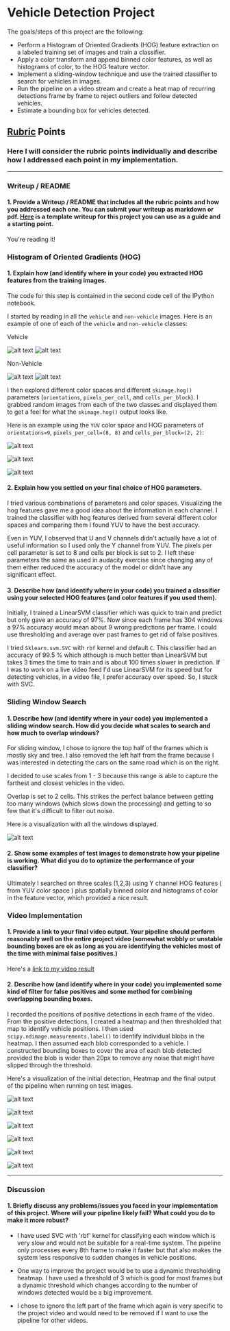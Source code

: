 # **Vehicle Detection Project**

The goals/steps of this project are the following:

* Perform a Histogram of Oriented Gradients (HOG) feature extraction on a labeled training set of images and train a classifier.
* Apply a color transform and append binned color features, as well as histograms of color, to the HOG feature vector. 
* Implement a sliding-window technique and use the trained classifier to search for vehicles in images.
* Run the pipeline on a video stream and create a heat map of recurring detections frame by frame to reject outliers and follow detected vehicles.
* Estimate a bounding box for vehicles detected.

[//]: # (Image References)
[image1]: ./examples/output_8_0.png
[image2]: ./examples/output_8_1.png
[image3]: ./examples/output_8_2.png
[image4]: ./examples/output_22_1.png
[image5]: ./examples/output_28_0.png
[image6]: ./examples/output_28_1.png
[image7]: ./examples/output_28_2.png
[image8]: ./examples/output_28_3.png
[image9]: ./examples/output_28_4.png
[image10]: ./examples/output_28_5.png
[image11]: ./examples/1.png
[image12]: ./examples/10.png
[image13]: ./examples/image24.png
[image14]: ./examples/image25.png
[video1]: ./project_video_processed.mp4

## [Rubric](https://review.udacity.com/#!/rubrics/513/view) Points
### Here I will consider the rubric points individually and describe how I addressed each point in my implementation.  

---
### Writeup / README

#### 1. Provide a Writeup / README that includes all the rubric points and how you addressed each one.  You can submit your writeup as markdown or pdf.  [Here](https://github.com/udacity/CarND-Vehicle-Detection/blob/master/writeup_template.md) is a template writeup for this project you can use as a guide and a starting point.  

You're reading it!

### Histogram of Oriented Gradients (HOG)

#### 1. Explain how (and identify where in your code) you extracted HOG features from the training images.

The code for this step is contained in the second code cell of the IPython notebook.  

I started by reading in all the `vehicle` and `non-vehicle` images.  Here is an example of one of each of the `vehicle` and `non-vehicle` classes:

Vehicle

![alt text][image11]  ![alt text][image12]

Non-Vehicle

![alt text][image13]  ![alt text][image14]

I then explored different color spaces and different `skimage.hog()` parameters (`orientations`, `pixels_per_cell`, and `cells_per_block`).  I grabbed random images from each of the two classes and displayed them to get a feel for what the `skimage.hog()` output looks like.

Here is an example using the `YUV` color space and HOG parameters of `orientations=9`, `pixels_per_cell=(8, 8)` and `cells_per_block=(2, 2)`:

![alt text][image1]

![alt text][image2]

![alt text][image3]


#### 2. Explain how you settled on your final choice of HOG parameters.

I tried various combinations of parameters and color spaces. Visualizing the hog features gave me a good idea about the information in each channel. I trained the classifier with hog features derived from several different color spaces and comparing them I found YUV to have the best accuracy. 

Even in YUV, I observed that U and V channels didn't actually have a lot of useful information so I used only the Y channel from YUV. The pixels per cell parameter is set to 8 and cells per block is set to 2. I left these parameters the same as used in audacity exercise since changing any of them either reduced the accuracy of the model or didn't have any significant effect.    

#### 3. Describe how (and identify where in your code) you trained a classifier using your selected HOG features (and color features if you used them).

Initially, I trained a LinearSVM classifier which was quick to train and predict but only gave an accuracy of 97%. Now since each frame has 304 windows a 97% accuracy would mean about 9 wrong predictions per frame. I could use thresholding and average over past frames to get rid of false positives.

I tried `Sklearn.svm.SVC` with `rbf` kernel and default `C`. This classifier had an accuracy of 99.5 % which although is much better than LinearSVM but takes 3 times the time to train and is about 100 times slower in prediction. If I was to work on a live video feed I'd use LinearSVM for its speed but for detecting vehicles, in a video file, I prefer accuracy over speed. So, I stuck with SVC.       

### Sliding Window Search

#### 1. Describe how (and identify where in your code) you implemented a sliding window search.  How did you decide what scales to search and how much to overlap windows?

For sliding window, I chose to ignore the top half of the frames which is mostly sky and tree. I also removed the left half from the frame because I was interested in detecting the cars on the same road which is on the right.

I decided to use scales from 1 - 3 because this range is able to capture the farthest and closest vehicles in the video. 

Overlap is set to 2 cells. This strikes the perfect balance between getting too many windows (which slows down the processing) and getting to so few that it's difficult to filter out noise. 

Here is a visualization with all the windows displayed.


![alt text][image4]

#### 2. Show some examples of test images to demonstrate how your pipeline is working.  What did you do to optimize the performance of your classifier?

Ultimately I searched on three scales (1,2,3) using Y channel HOG features ( from YUV color space ) plus spatially binned color and histograms of color in the feature vector, which provided a nice result.

### Video Implementation

#### 1. Provide a link to your final video output.  Your pipeline should perform reasonably well on the entire project video (somewhat wobbly or unstable bounding boxes are ok as long as you are identifying the vehicles most of the time with minimal false positives.)
Here's a [link to my video result](./project_video_processed.mp4)


#### 2. Describe how (and identify where in your code) you implemented some kind of filter for false positives and some method for combining overlapping bounding boxes.

I recorded the positions of positive detections in each frame of the video.  From the positive detections, I created a heatmap and then thresholded that map to identify vehicle positions.  I then used `scipy.ndimage.measurements.label()` to identify individual blobs in the heatmap.  I then assumed each blob corresponded to a vehicle.  I constructed bounding boxes to cover the area of each blob detected provided the blob is wider than 20px to remove any noise that might have slipped through the threshold.  

Here's a visualization of the initial detection, Heatmap and the final output of the pipeline when running on test images.


![alt text][image5]

![alt text][image6]

![alt text][image7]

![alt text][image8]

![alt text][image9]

![alt text][image10]

---

### Discussion

#### 1. Briefly discuss any problems/issues you faced in your implementation of this project.  Where will your pipeline likely fail?  What could you do to make it more robust?

* I  have used SVC with 'rbf' kernel for classifying each window which is very slow and would not be suitable for a real-time system. The pipeline only processes every 8th frame to make it faster but that also makes the system less responsive to sudden changes in vehicle positions.

* One way to improve the project would be to use a dynamic thresholding heatmap. I have used a threshold of 3 which is good for most frames but a dynamic threshold which changes according to the number of windows detected would be a big improvement.

* I chose to ignore the left part of the frame which again is very specific to the project video and would need to be removed if I want to use the pipeline for other videos.
